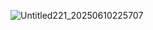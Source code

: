 ![Untitled221_20250610225707](https://github.com/user-attachments/assets/20883bc0-cb0c-46dd-9923-40e128b01498)
